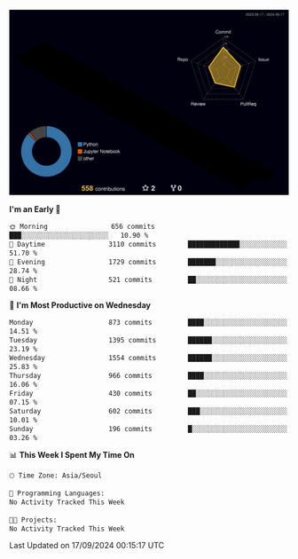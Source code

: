 <!-- ![Header](./github-header-image.png) -->

<!-- <div align="center">
  <img src="https://ziadoua.github.io/m3-Markdown-Badges/badges/FastAPI/fastapi1.svg" />&nbsp
  <img src="https://ziadoua.github.io/m3-Markdown-Badges/badges/Git/git1.svg" />&nbsp
  <img src="https://ziadoua.github.io/m3-Markdown-Badges/badges/Linux/linux2.svg" />&nbsp
  <img src="https://ziadoua.github.io/m3-Markdown-Badges/badges/PostgreSQL/postgresql3.svg" />&nbsp
  <img src="https://ziadoua.github.io/m3-Markdown-Badges/badges/Python/python3.svg" />&nbsp
</div> -->

![](./profile-3d-contrib/profile-night-rainbow.svg)

<!--START_SECTION:waka-->
**I'm an Early 🐤** 

```text
🌞 Morning                656 commits         ███░░░░░░░░░░░░░░░░░░░░░░   10.90 % 
🌆 Daytime                3110 commits        █████████████░░░░░░░░░░░░   51.70 % 
🌃 Evening                1729 commits        ███████░░░░░░░░░░░░░░░░░░   28.74 % 
🌙 Night                  521 commits         ██░░░░░░░░░░░░░░░░░░░░░░░   08.66 % 
```
📅 **I'm Most Productive on Wednesday** 

```text
Monday                   873 commits         ████░░░░░░░░░░░░░░░░░░░░░   14.51 % 
Tuesday                  1395 commits        ██████░░░░░░░░░░░░░░░░░░░   23.19 % 
Wednesday                1554 commits        ██████░░░░░░░░░░░░░░░░░░░   25.83 % 
Thursday                 966 commits         ████░░░░░░░░░░░░░░░░░░░░░   16.06 % 
Friday                   430 commits         ██░░░░░░░░░░░░░░░░░░░░░░░   07.15 % 
Saturday                 602 commits         ███░░░░░░░░░░░░░░░░░░░░░░   10.01 % 
Sunday                   196 commits         █░░░░░░░░░░░░░░░░░░░░░░░░   03.26 % 
```


📊 **This Week I Spent My Time On** 

```text
🕑︎ Time Zone: Asia/Seoul

💬 Programming Languages: 
No Activity Tracked This Week

🐱‍💻 Projects: 
No Activity Tracked This Week
```


 Last Updated on 17/09/2024 00:15:17 UTC
<!--END_SECTION:waka-->




